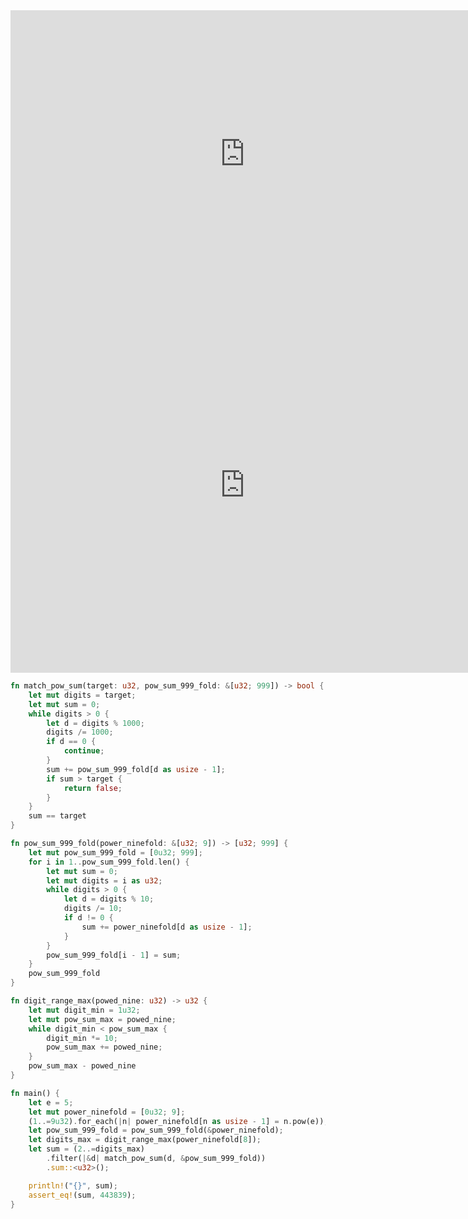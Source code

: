 <html><iframe src="https://docs.google.com/presentation/d/e/2PACX-1vRoiWWblcSHsZfzlRjD8JN9zSxxlT7YkOgkrY06vvNEkkwsxw3YHISIR7ioJsQfNgzC-Yl-6DVieOVN/embed?start=false&loop=false&delayms=60000" frameborder="0" width="750" height="460" allowfullscreen="true" mozallowfullscreen="true" webkitallowfullscreen="true"></iframe></html>

<html><iframe frameborder="0" width="750" height="600" src="https://play.rust-lang.org/?version=stable&mode=debug&edition=2018&code=fn%20power_digit_sum(mut%20n%3A%20u32%2C%20exp%3A%20u32)%20-%3E%20u32%20%7B%0A%20%20%20%20let%20mut%20sum%20%3D%200u32%3B%0A%20%20%20%20while%20n%20%3E%200%20%7B%0A%20%20%20%20%20%20%20%20let%20d%20%3D%20n%20%25%2010%3B%0A%20%20%20%20%20%20%20%20n%20%2F%3D%2010%3B%0A%20%20%20%20%20%20%20%20sum%20%2B%3D%20d.pow(exp)%3B%0A%20%20%20%20%7D%0A%20%20%20%20sum%0A%7D%0A%0Afn%20power_digit_sum_mod(n%3A%20u32%2C%20exp%3A%20u32)%20-%3E%20u32%20%7B%0A%20%20%20%20let%20log10%20%3D%20(n%20as%20f32).log10()%20as%20u32%3B%0A%20%20%20%20(0..%3Dlog10)%0A%20%20%20%20%20%20%20%20.map(%7Ci%7C%2010u32.pow(i))%0A%20%20%20%20%20%20%20%20.map(%7Cp%7C%20((n%20%25%20(p%20*%2010)%20-%20n%20%25%20p)%20%2F%20p).pow(exp))%0A%20%20%20%20%20%20%20%20.sum()%0A%7D%0A%0Afn%20main()%20%7B%0A%20%20%20%20println!(%22%7B%7D%22%2C%20power_digit_sum(1634%2C%204))%3B%0A%20%20%20%20println!(%22%7B%7D%22%2C%20power_digit_sum_mod(1634%2C%204))%3B%0A%7D%0A"></iframe></html>

```rust
fn match_pow_sum(target: u32, pow_sum_999_fold: &[u32; 999]) -> bool {
    let mut digits = target;
    let mut sum = 0;
    while digits > 0 {
        let d = digits % 1000;
        digits /= 1000;
        if d == 0 {
            continue;
        }
        sum += pow_sum_999_fold[d as usize - 1];
        if sum > target {
            return false;
        }
    }
    sum == target
}

fn pow_sum_999_fold(power_ninefold: &[u32; 9]) -> [u32; 999] {
    let mut pow_sum_999_fold = [0u32; 999];
    for i in 1..pow_sum_999_fold.len() {
        let mut sum = 0;
        let mut digits = i as u32;
        while digits > 0 {
            let d = digits % 10;
            digits /= 10;
            if d != 0 {
                sum += power_ninefold[d as usize - 1];
            }
        }
        pow_sum_999_fold[i - 1] = sum;
    }
    pow_sum_999_fold
}

fn digit_range_max(powed_nine: u32) -> u32 {
    let mut digit_min = 1u32;
    let mut pow_sum_max = powed_nine;
    while digit_min < pow_sum_max {
        digit_min *= 10;
        pow_sum_max += powed_nine;
    }
    pow_sum_max - powed_nine
}

fn main() {
    let e = 5;
    let mut power_ninefold = [0u32; 9];
    (1..=9u32).for_each(|n| power_ninefold[n as usize - 1] = n.pow(e));
    let pow_sum_999_fold = pow_sum_999_fold(&power_ninefold);
    let digits_max = digit_range_max(power_ninefold[8]);
    let sum = (2..=digits_max)
        .filter(|&d| match_pow_sum(d, &pow_sum_999_fold))
        .sum::<u32>();

    println!("{}", sum);
    assert_eq!(sum, 443839);
}
```
